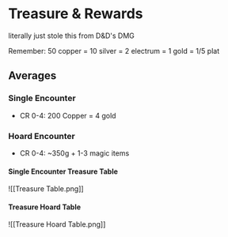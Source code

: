# Treasure & Rewards

literally just stole this from D&D's DMG

Remember:
50 copper = 10 silver = 2 electrum = 1 gold = 1/5 plat

## Averages
### Single Encounter
- CR 0-4: 200 Copper = 4 gold

### Hoard Encounter
- CR 0-4: ~350g + 1-3 magic items


#### Single Encounter Treasure Table
![[Treasure Table.png]]

#### Treasure Hoard Table
![[Treasure Hoard Table.png]]